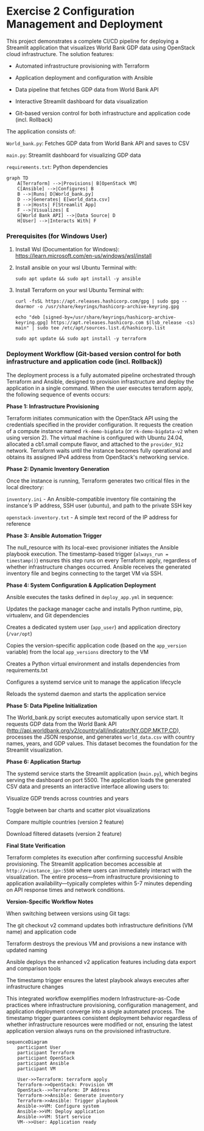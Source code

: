 # Exercise 2 Configuration Management and Deployment 
This project demonstrates a complete CI/CD pipeline for deploying a Streamlit application that visualizes World Bank GDP data using OpenStack cloud infrastructure. The solution features:

- Automated infrastructure provisioning with Terraform

- Application deployment and configuration with Ansible

- Data pipeline that fetches GDP data from World Bank API

- Interactive Streamlit dashboard for data visualization

- Git-based version control for both infrastructure and application code (incl. Rollback)

The application consists of:

``World_bank.py``: Fetches GDP data from World Bank API and saves to CSV

``main.py``: Streamlit dashboard for visualizing GDP data

``requirements.txt``: Python dependencies


```mermaid
graph TD
    A[Terraform] -->|Provisions| B[OpenStack VM]
    C[Ansible] -->|Configures| B
    B -->|Runs| D[World_bank.py]
    D -->|Generates| E[world_data.csv]
    B -->|Hosts| F[Streamlit App]
    F -->|Visualizes| E
    G[World Bank API] -->|Data Source| D
    H[User] -->|Interacts With| F
```
### Prerequisites (for Windows User)

1. Install Wsl (Documentation for Windows): https://learn.microsoft.com/en-us/windows/wsl/install

2. Install ansible on your wsl Ubuntu Terminal with:
   ```hcl
   sudo apt update && sudo apt install -y ansible
   ```
3. Install Terraform on your wsl Ubuntu Terminal with:
      ```hcl
   curl -fsSL https://apt.releases.hashicorp.com/gpg | sudo gpg --dearmor -o /usr/share/keyrings/hashicorp-archive-keyring.gpg
   ```
      ```hcl
   echo "deb [signed-by=/usr/share/keyrings/hashicorp-archive-keyring.gpg] https://apt.releases.hashicorp.com $(lsb_release -cs) main" | sudo tee /etc/apt/sources.list.d/hashicorp.list
   ```
      ```hcl
      sudo apt update && sudo apt install -y terraform
   ```
### Deployment Workflow (Git-based version control for both infrastructure and application code (incl. Rollback))
The deployment process is a fully automated pipeline orchestrated through Terraform and Ansible, designed to provision infrastructure and deploy the application in a single command. When the user executes terraform apply, the following sequence of events occurs:

**Phase 1: Infrastructure Provisioning**

Terraform initiates communication with the OpenStack API using the credentials specified in the provider configuration. It requests the creation of a compute instance named ``rk-demo-bigdata`` (or ``rk-demo-bigdata-v2`` when using version 2). The virtual machine is configured with Ubuntu 24.04, allocated a cb1.small compute flavor, and attached to the ``provider_912`` network. Terraform waits until the instance becomes fully operational and obtains its assigned IPv4 address from OpenStack's networking service.

**Phase 2: Dynamic Inventory Generation**

Once the instance is running, Terraform generates two critical files in the local directory:

``inventory.ini`` - An Ansible-compatible inventory file containing the instance's IP address, SSH user (ubuntu), and path to the private SSH key

``openstack-inventory.txt`` - A simple text record of the IP address for reference

**Phase 3: Ansible Automation Trigger**

The null_resource with its local-exec provisioner initiates the Ansible playbook execution. The timestamp-based trigger (``always_run = timestamp()``) ensures this step runs on every Terraform apply, regardless of whether infrastructure changes occurred. Ansible receives the generated inventory file and begins connecting to the target VM via SSH.

**Phase 4: System Configuration & Application Deployment**

Ansible executes the tasks defined in ``deploy_app.yml`` in sequence:

Updates the package manager cache and installs Python runtime, pip, virtualenv, and Git dependencies

Creates a dedicated system user (``app_user``) and application directory (``/var/opt``)

Copies the version-specific application code (based on the ``app_version`` variable) from the local ``app_versions`` directory to the VM

Creates a Python virtual environment and installs dependencies from requirements.txt

Configures a systemd service unit to manage the application lifecycle

Reloads the systemd daemon and starts the application service

**Phase 5: Data Pipeline Initialization**

The World_bank.py script executes automatically upon service start. It requests GDP data from the World Bank API (http://api.worldbank.org/v2/country/all/indicator/NY.GDP.MKTP.CD), processes the JSON response, and generates ``world_data.csv`` with country names, years, and GDP values. This dataset becomes the foundation for the Streamlit visualization.

**Phase 6: Application Startup**

The systemd service starts the Streamlit application (``main.py``), which begins serving the dashboard on port 5500. The application loads the generated CSV data and presents an interactive interface allowing users to:

Visualize GDP trends across countries and years

Toggle between bar charts and scatter plot visualizations

Compare multiple countries (version 2 feature)

Download filtered datasets (version 2 feature)

**Final State Verification**

Terraform completes its execution after confirming successful Ansible provisioning. The Streamlit application becomes accessible at ``http://<instance_ip>:5500`` where users can immediately interact with the visualization. The entire process—from infrastructure provisioning to application availability—typically completes within 5-7 minutes depending on API response times and network conditions.

**Version-Specific Workflow Notes**

When switching between versions using Git tags:

The git checkout v2 command updates both infrastructure definitions (VM name) and application code

Terraform destroys the previous VM and provisions a new instance with updated naming

Ansible deploys the enhanced v2 application features including data export and comparison tools

The timestamp trigger ensures the latest playbook always executes after infrastructure changes

This integrated workflow exemplifies modern Infrastructure-as-Code practices where infrastructure provisioning, configuration management, and application deployment converge into a single automated process. The timestamp trigger guarantees consistent deployment behavior regardless of whether infrastructure resources were modified or not, ensuring the latest application version always runs on the provisioned infrastructure.
```mermaid
sequenceDiagram
    participant User
    participant Terraform
    participant OpenStack
    participant Ansible
    participant VM
    
    User->>Terraform: terraform apply
    Terraform->>OpenStack: Provision VM
    OpenStack-->>Terraform: IP Address
    Terraform->>Ansible: Generate inventory
    Terraform->>Ansible: Trigger playbook
    Ansible->>VM: Configure system
    Ansible->>VM: Deploy application
    Ansible->>VM: Start service
    VM-->>User: Application ready
```
